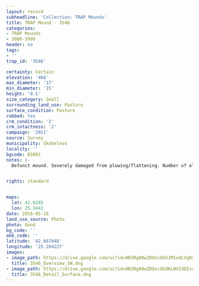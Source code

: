 ```yaml
---
layout: record
subheadline: 'Collection: TRAP Mounds'
title: TRAP Mound - 3546
categories:
- TRAP Mounds
- 3000-3999
header: no
tags:
- ''
trap_id: '3546'

certainty: Certain
elevation: '466'
max_diameter: '17'
min_diameter: '15'
height: '0.5'
size_category: Small
surrounding_land_use: Pasture
surface_condition: Pasture
robbed: Yes
crm_condition: '2'
crm_intactness: '2'
campaign: '2011'
source: Survey
municipality: Skobelevo
locality: ''
bgcode: DS001
notes: |-
  Defunct mound. Severely damaged from plowing/flattening. Number of old robbers' trench's. Scatter of medium-sized stones.


rights: standard


maps:
  lat: 42.6285
  lon: 25.2442
date: 2018-05-16
land_use_source: Photo
photo: Good
bg_code: ''
akb_code: ''
latitude: '42.667048'
longitude: '25.204227'
images:
- image_path: https://drive.google.com/uc?id=0B3Rg88wZDQscQXVJM1o4LVg0X0k
  title: 3546_Overview_SW.dng
- image_path: https://drive.google.com/uc?id=0B3Rg88wZDQscOGdKLWVIdDIxcEU
  title: 3546_Detail_Surface.dng
---
```

